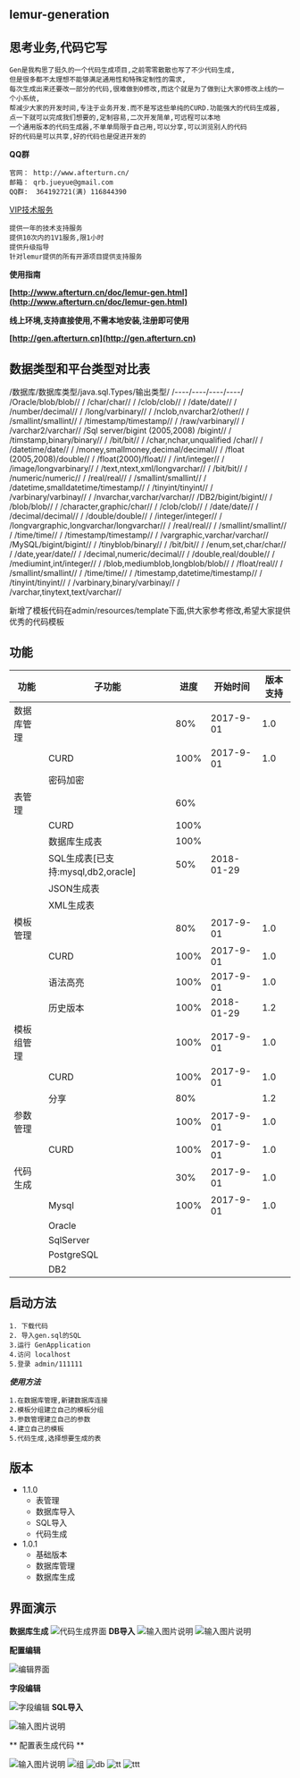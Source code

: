 lemur-generation
----------------------
思考业务,代码它写
----------------------
	
	Gen是我构思了挺久的一个代码生成项目,之前零零散散也写了不少代码生成,
	但是很多都不太理想不能够满足通用性和特殊定制性的需求,
	每次生成出来还要改一部分的代码,很难做到0修改,而这个就是为了做到让大家0修改上线的一个小系统,
	帮减少大家的开发时间,专注于业务开发.而不是写这些单纯的CURD.功能强大的代码生成器,
	点一下就可以完成我们想要的,定制容易,二次开发简单,可远程可以本地
	一个通用版本的代码生成器,不单单局限于自己用,可以分享,可以浏览别人的代码
	好的代码是可以共享,好的代码也是促进开发的

**QQ群**

	官网： http://www.afterturn.cn/
	邮箱： qrb.jueyue@gmail.com
	QQ群:  364192721(满) 116844390
	

[VIP技术服务](https://lemur.taobao.com)

    提供一年的技术支持服务
    提供10次内的1V1服务,限1小时
    提供升级指导
    针对lemur提供的所有开源项目提供支持服务

**使用指南**

**[http://www.afterturn.cn/doc/lemur-gen.html](http://www.afterturn.cn/doc/lemur-gen.html)**

**线上环境,支持直接使用,不需本地安装,注册即可使用**

**[http://gen.afterturn.cn](http://gen.afterturn.cn)**

数据类型和平台类型对比表
-----------------------

/数据库/数据库类型/java.sql.Types/输出类型/
/----/----/----/----/
/Oracle/blob/blob//
/ /char/char//
/ /clob/clob//
/ /date/date//
/ /number/decimal//
/ /long/varbinary//
/ /nclob,nvarchar2/other//
/ /smallint/smallint//
/ /timestamp/timestamp//
/ /raw/varbinary//
/ /varchar2/varchar//
/Sql server/bigint (2005,2008) /bigint//
/ /timstamp,binary/binary//
/ /bit/bit//
/ /char,nchar,unqualified /char//
/ /datetime/date//
/ /money,smallmoney,decimal/decimal//
/ /float (2005,2008)/double//
/ /float(2000)/float//
/ /int/integer//
/ /image/longvarbinary//
/ /text,ntext,xml/longvarchar//
/ /bit/bit//
/ /numeric/numeric//
/ /real/real//
/ /smallint/smallint//
/ /datetime,smalldatetime/timestamp//
/ /tinyint/tinyint//
/ /varbinary/varbinay//
/ /nvarchar,varchar/varchar//
/DB2/bigint/bigint//
/ /blob/blob//
/ /character,graphic/char//
/ /clob/clob//
/ /date/date//
/ /decimal/decimal//
/ /double/double//
/ /integer/integer//
/ /longvargraphic,longvarchar/longvarchar//
/ /real/real//
/ /smallint/smallint//
/ /time/time//
/ /timestamp/timestamp//
/ /vargraphic,varchar/varchar//
/MySQL/bigint/bigint//
/ /tinyblob/binary//
/ /bit/bit//
/ /enum,set,char/char//
/ /date,year/date//
/ /decimal,numeric/decimal//
/ /double,real/double//
/ /mediumint,int/integer//
/ /blob,mediumblob,longblob/blob//
/ /float/real//
/ /smallint/smallint//
/ /time/time//
/ /timestamp,datetime/timestamp//
/ /tinyint/tinyint//
/ /varbinary,binary/varbinay//
/ /varchar,tinytext,text/varchar//


新增了模板代码在admin/resources/template下面,供大家参考修改,希望大家提供优秀的代码模板

功能
---------
|功能|子功能|进度|开始时间|版本支持|
|----|----|----|----|----|
|数据库管理| |80%|2017-9-01|1.0|
| | CURD|100%|2017-9-01|1.0|
| | 密码加密| | | |
|表管理| |60%| | |
| |CURD| 100%| | |
| |数据库生成表| 100%| | |
| |SQL生成表[已支持:mysql,db2,oracle]| 50%|2018-01-29| |
| |JSON生成表| | | |
| |XML生成表| | | |
|模板管理| |80%|2017-9-01|1.0|
| | CURD|100%|2017-9-01|1.0|
| |语法高亮|100%|2017-9-01|1.0|
| |历史版本|100%|2018-01-29|1.2|
|模板组管理| |100%|2017-9-01|1.0|
| | CURD|100%|2017-9-01|1.0|
| |分享|80% | | 1.2|
|参数管理| |100%|2017-9-01|1.0|
| | CURD|100%|2017-9-01|1.0|
|代码生成| |30%|2017-9-01|1.0|
| | Mysql|100%|2017-9-01|1.0|
| | Oracle| | | |
| | SqlServer| | | |
| | PostgreSQL| | | |
| | DB2| | | |




启动方法
-----------
    1. 下载代码
    2. 导入gen.sql的SQL
    3.运行 GenApplication
    4.访问 localhost
    5.登录 admin/111111

***使用方法***

    1.在数据库管理,新建数据库连接
    2.模板分组建立自己的模板分组
    3.参数管理建立自己的参数
    4.建立自己的模板
    5.代码生成,选择想要生成的表

版本
---------------------------------------------------------------------------------
 - 1.1.0
    - 表管理 
    - 数据库导入
    - SQL导入
    - 代码生成
 - 1.0.1
    - 基础版本
    - 数据库管理
    - 数据库生成 

界面演示
----------------------------------------------------------------------------------
**数据库生成**
![代码生成界面](https://git.oschina.net/uploads/images/2017/0913/214120_a097692e_69288.png "gencode.png")
**DB导入**
![输入图片说明](https://static.oschina.net/uploads/img/201710/27180007_3cHi.png "在这里输入图片标题")
![输入图片说明](https://static.oschina.net/uploads/img/201710/27173859_57Vh.png "在这里输入图片标题")

**配置编辑**

![编辑界面](https://static.oschina.net/uploads/img/201710/27180151_XbfW.png "编辑界面")

**字段编辑**

![字段编辑](https://static.oschina.net/uploads/img/201710/27180302_Y23y.png "字段编辑")
**SQL导入**


![输入图片说明](https://static.oschina.net/uploads/img/201710/27174109_UeHH.png "在这里输入图片标题")

** 配置表生成代码 **

![输入图片说明](https://static.oschina.net/uploads/img/201710/27174217_sRvy.png "在这里输入图片标题")
![组](https://git.oschina.net/uploads/images/2017/0913/215434_b40e7468_69288.png "group.png")
![db](https://git.oschina.net/uploads/images/2017/0913/215453_fb373cfc_69288.png "db.png")
![tt](https://git.oschina.net/uploads/images/2017/0913/215501_81a29e95_69288.png "params.png")
![ttt](https://git.oschina.net/uploads/images/2017/0913/215537_c0e2a3b6_69288.png "template.png")